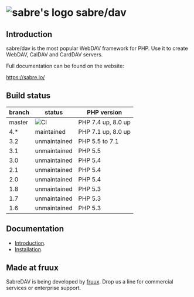 ![sabre's logo](https://sabre.io/img/logo.png) sabre/dav
========================================================

Introduction
------------

sabre/dav is the most popular WebDAV framework for PHP. Use it to create WebDAV, CalDAV and CardDAV servers.

Full documentation can be found on the website:

https://sabre.io/


Build status
------------

| branch | status                                                                    | PHP version        |
|--------|---------------------------------------------------------------------------|--------------------|
| master | ![CI](https://github.com/sabre-io/dav/actions/workflows/ci.yml/badge.svg) | PHP 7.4 up, 8.0 up |
| 4.*    | maintained                                                                | PHP 7.1 up, 8.0 up |
| 3.2    | unmaintained                                                              | PHP 5.5 to 7.1     |
| 3.1    | unmaintained                                                              | PHP 5.5            |
| 3.0    | unmaintained                                                              | PHP 5.4            |
| 2.1    | unmaintained                                                              | PHP 5.4            |
| 2.0    | unmaintained                                                              | PHP 5.4            |
| 1.8    | unmaintained                                                              | PHP 5.3            |
| 1.7    | unmaintained                                                              | PHP 5.3            |
| 1.6    | unmaintained                                                              | PHP 5.3            |

Documentation
-------------

* [Introduction](https://sabre.io/dav/).
* [Installation](https://sabre.io/dav/install/).


Made at fruux
-------------

SabreDAV is being developed by [fruux](https://fruux.com/). Drop us a line for commercial services or enterprise support.
